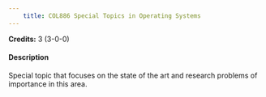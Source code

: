```yaml
---
    title: COL886 Special Topics in Operating Systems
---
```

**Credits:** 3 (3-0-0)



#### Description 
Special topic that focuses on the state of the art and research problems of importance in this area.